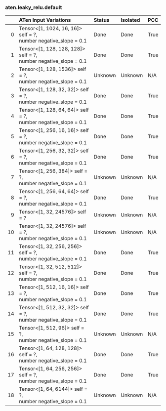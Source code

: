 ### aten.leaky_relu.default
|    | ATen Input Variations                                               | Status   | Isolated   | PCC   |
|---:|:--------------------------------------------------------------------|:---------|:-----------|:------|
|  0 | Tensor<[1, 1024, 16, 16]> self = ?,<br>number negative_slope = 0.1  | Done     | Done       | True  |
|  1 | Tensor<[1, 128, 128, 128]> self = ?,<br>number negative_slope = 0.1 | Done     | Done       | True  |
|  2 | Tensor<[1, 128, 1536]> self = ?,<br>number negative_slope = 0.1     | Unknown  | Unknown    | N/A   |
|  3 | Tensor<[1, 128, 32, 32]> self = ?,<br>number negative_slope = 0.1   | Done     | Done       | True  |
|  4 | Tensor<[1, 128, 64, 64]> self = ?,<br>number negative_slope = 0.1   | Done     | Done       | True  |
|  5 | Tensor<[1, 256, 16, 16]> self = ?,<br>number negative_slope = 0.1   | Done     | Done       | True  |
|  6 | Tensor<[1, 256, 32, 32]> self = ?,<br>number negative_slope = 0.1   | Done     | Done       | True  |
|  7 | Tensor<[1, 256, 384]> self = ?,<br>number negative_slope = 0.1      | Unknown  | Unknown    | N/A   |
|  8 | Tensor<[1, 256, 64, 64]> self = ?,<br>number negative_slope = 0.1   | Done     | Done       | True  |
|  9 | Tensor<[1, 32, 24576]> self = ?                                     | Unknown  | Unknown    | N/A   |
| 10 | Tensor<[1, 32, 24576]> self = ?,<br>number negative_slope = 0.1     | Unknown  | Unknown    | N/A   |
| 11 | Tensor<[1, 32, 256, 256]> self = ?,<br>number negative_slope = 0.1  | Done     | Done       | True  |
| 12 | Tensor<[1, 32, 512, 512]> self = ?,<br>number negative_slope = 0.1  | Done     | Done       | True  |
| 13 | Tensor<[1, 512, 16, 16]> self = ?,<br>number negative_slope = 0.1   | Done     | Done       | True  |
| 14 | Tensor<[1, 512, 32, 32]> self = ?,<br>number negative_slope = 0.1   | Done     | Done       | True  |
| 15 | Tensor<[1, 512, 96]> self = ?,<br>number negative_slope = 0.1       | Unknown  | Unknown    | N/A   |
| 16 | Tensor<[1, 64, 128, 128]> self = ?,<br>number negative_slope = 0.1  | Done     | Done       | True  |
| 17 | Tensor<[1, 64, 256, 256]> self = ?,<br>number negative_slope = 0.1  | Done     | Done       | True  |
| 18 | Tensor<[1, 64, 6144]> self = ?,<br>number negative_slope = 0.1      | Unknown  | Unknown    | N/A   |

